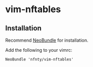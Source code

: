 # vim-nftables

## Installation

Recommend [NeoBundle](https://github.com/Shougo/neobundle.vim) for installation.

Add the following to your vimrc:

```vim
NeoBundle 'nfnty/vim-nftables'
```
